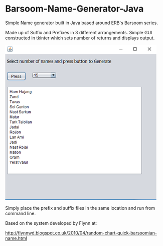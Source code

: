 # Barsoom-Name-Generator-Java

Simple Name generator built in Java based around ERB's Barsoom series.

Made up of Suffix and Prefixes in 3 different arrangements. Simple GUI constructed in tkinter which sets number of returns and displays output.

![alt text](https://github.com/Exostrike/Barsoom-Name-Generator-Java/blob/master/BNGexample.PNG "Example")

Simply place the prefix and suffix files in the same location and run from command line.

Based on the system developed by Flynn at:

http://flynnwd.blogspot.co.uk/2010/04/random-chart-quick-barsoomian-name.html
